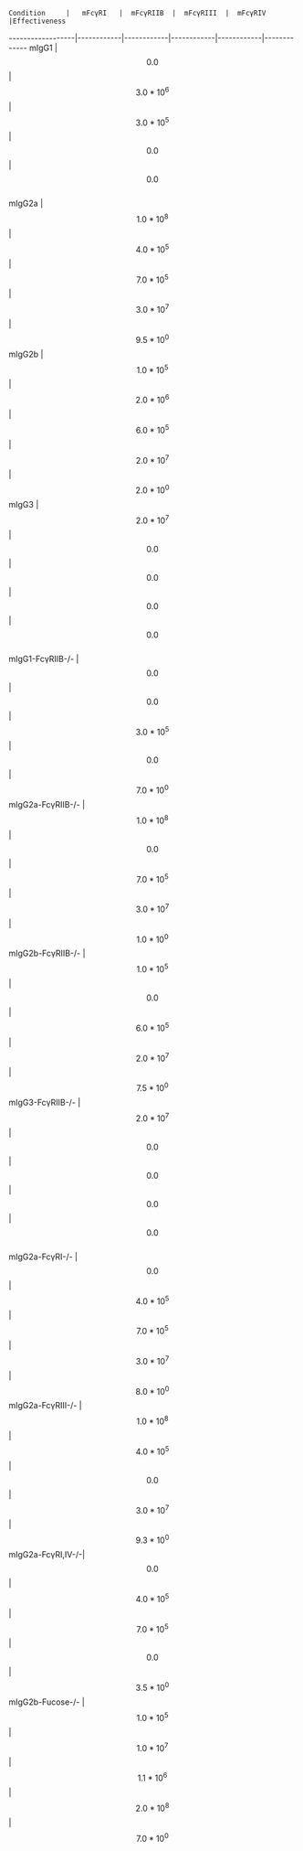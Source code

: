    Condition     |   mFcγRI   |  mFcγRIIB  |  mFcγRIII  |  mFcγRIV   |Effectiveness
------------------|------------|------------|------------|------------|-------------
mIgG1             |$$0.0$$     |$$3.0*10^6$$|$$3.0*10^5$$|$$0.0$$     |$$0.0$$      
mIgG2a            |$$1.0*10^8$$|$$4.0*10^5$$|$$7.0*10^5$$|$$3.0*10^7$$|$$9.5*10^0$$ 
mIgG2b            |$$1.0*10^5$$|$$2.0*10^6$$|$$6.0*10^5$$|$$2.0*10^7$$|$$2.0*10^0$$ 
mIgG3             |$$2.0*10^7$$|$$0.0$$     |$$0.0$$     |$$0.0$$     |$$0.0$$      
mIgG1-FcγRIIB-/-  |$$0.0$$     |$$0.0$$     |$$3.0*10^5$$|$$0.0$$     |$$7.0*10^0$$ 
mIgG2a-FcγRIIB-/- |$$1.0*10^8$$|$$0.0$$     |$$7.0*10^5$$|$$3.0*10^7$$|$$1.0*10^0$$ 
mIgG2b-FcγRIIB-/- |$$1.0*10^5$$|$$0.0$$     |$$6.0*10^5$$|$$2.0*10^7$$|$$7.5*10^0$$ 
mIgG3-FcγRIIB-/-  |$$2.0*10^7$$|$$0.0$$     |$$0.0$$     |$$0.0$$     |$$0.0$$      
mIgG2a-FcγRI-/-   |$$0.0$$     |$$4.0*10^5$$|$$7.0*10^5$$|$$3.0*10^7$$|$$8.0*10^0$$ 
mIgG2a-FcγRIII-/- |$$1.0*10^8$$|$$4.0*10^5$$|$$0.0$$     |$$3.0*10^7$$|$$9.3*10^0$$ 
mIgG2a-FcγRI,IV-/-|$$0.0$$     |$$4.0*10^5$$|$$7.0*10^5$$|$$0.0$$     |$$3.5*10^0$$ 
mIgG2b-Fucose-/-  |$$1.0*10^5$$|$$1.0*10^7$$|$$1.1*10^6$$|$$2.0*10^8$$|$$7.0*10^0$$ 
